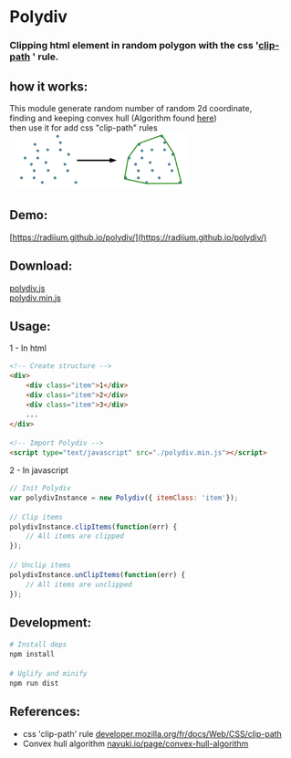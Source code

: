 # Polydiv  

### Clipping html element in random polygon with the css '[clip-path](https://developer.mozilla.org/fr/docs/Web/CSS/clip-path) ' rule.


## how it works:  
This module generate random number of random 2d coordinate,  
finding and keeping convex hull (Algorithm found [here](https://www.nayuki.io/page/convex-hull-algorithm))  
then use it for add css "clip-path" rules  
<img src="https://raw.githubusercontent.com/radiium/polydiv/master/site/convex-hull.png" alt="Convex hull " height="100">


## Demo:

[https://radiium.github.io/polydiv/](https://radiium.github.io/polydiv/)

## Download:  

[polydiv.js](https://raw.githubusercontent.com/radiium/polydiv/master/polydiv.js)  
[polydiv.min.js](https://raw.githubusercontent.com/radiium/polydiv/master/polydiv.min.js)  

## Usage:

1 - In html
```html
<!-- Create structure -->
<div>
    <div class="item">1</div>
    <div class="item">2</div>
    <div class="item">3</div>
    ...
</div>

<!-- Import Polydiv -->
<script type="text/javascript" src="./polydiv.min.js"></script>
```

2 - In javascript
```javascript
// Init Polydiv
var polydivInstance = new Polydiv({ itemClass: 'item'});

// Clip items 
polydivInstance.clipItems(function(err) {
    // All items are clipped
});

// Unclip items
polydivInstance.unClipItems(function(err) {
    // All items are unclipped
});
```

## Development:

```bash
# Install deps
npm install

# Uglify and minify
npm run dist
```


## References: 
- css 'clip-path' rule [developer.mozilla.org/fr/docs/Web/CSS/clip-path](https://developer.mozilla.org/fr/docs/Web/CSS/clip-path)  
- Convex hull algorithm [nayuki.io/page/convex-hull-algorithm](https://www.nayuki.io/page/convex-hull-algorithm)  
